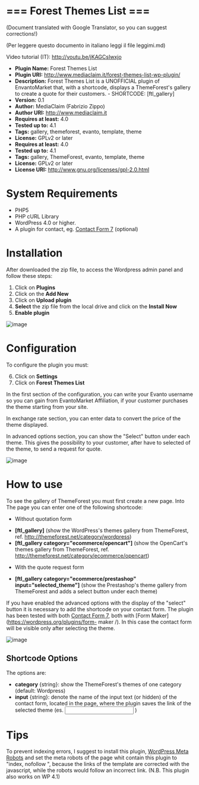 === Forest Themes List ===
==================
(Document translated with Google Translator, so you can suggest corrections!)

(Per leggere questo documento in italiano leggi il file leggimi.md)

Video tutorial (IT): http://youtu.be/jKAGCsIwxjo

* **Plugin Name:** Forest Themes List
* **Plugin URI:** http://www.mediaclaim.it/forest-themes-list-wp-plugin/
* **Description:** Forest Themes List is a UNOFFICIAL plugin of EnvantoMarket that, with a shortcode, displays a ThemeForest's gallery to create a quote for their customers. - SHORTCODE: [ftl_gallery]
* **Version:** 0.1 
* **Author:** MediaClaim (Fabrizio Zippo)
* **Author URI:** http://www.mediaclaim.it
* **Requires at least:** 4.0
* **Tested up to:** 4.1
* **Tags:** gallery, themeforest, evanto, template, theme
* **License:** GPLv2 or later
* **Requires at least:** 4.0 
* **Tested up to:** 4.1 
* **Tags:**  gallery, ThemeForest, evanto, template, theme
* **License:** GPLv2 or later 
* **License URI:** http://www.gnu.org/licenses/gpl-2.0.html

# System Requirements

* PHP5
* PHP cURL Library
* WordPress 4.0 or higher.
* A plugin for contact, eg. [Contact Form 7](https://wordpress.org/plugins/contact-form-7/) (optional)

# Installation

After downloaded the zip file, to access the Wordpress admin panel and follow these steps:

1. Click on **Plugins**
2. Click on the **Add New**
3. Click on **Upload plugin**
4. **Select** the zip file from the local drive and click on the **Install Now**
5. **Enable plugin**

![image](http://www.mediaclaim.it/wp-content/uploads/2014/12/installazione_ftl_1.jpg)

# Configuration

To configure the plugin you must:

6. Click on **Settings**
7. Click on **Forest Themes List** 

In the first section of the configuration, you can write your Evanto username so you can gain from EvantoMarket Affiliation, if your customer purchases the theme starting from your site.

In exchange rate section, you can enter data to convert the price of the theme displayed.

In advanced options section, you can show the "Select" button under each theme. This gives the possibility to your customer, after have to selected of the theme, to send a request for quote.

![image](http://www.mediaclaim.it/wp-content/uploads/2014/12/installazione_ftl_2.jpg)

# How to use

To see the gallery of ThemeForest you must first create a new page. Into The page you can enter one of the following shortcode:

- Without quotation form

* **[ftl_gallery]** (show the WordPress's themes gallery from ThemeForest, ref. http://themeforest.net/category/wordpress)
* **[ftl_gallery category="ecommerce/opencart"]** (show the OpenCart's themes gallery from ThemeForest, ref. http://themeforest.net/category/ecommerce/opencart)

- With the quote request form

* **[ftl_gallery category="ecommerce/prestashop" input="selected_theme"]** (show the Prestashop's theme gallery from ThemeForest and adds a select button under each theme)

If you have enabled the advanced options with the display of the "select" button it is necessary to add the shortcode on your contact form. The plugin has been tested with both [Contact Form 7](https://wordpress.org/plugins/contact-form-7/), both with [Form Maker](https://wordpress.org/plugins/form- maker /). In this case the contact form will be visible only after selecting the theme.

![image](http://www.mediaclaim.it/wp-content/uploads/2014/12/uso_ftl.jpg)


## Shortcode Options 
The options are:

* **category** {string}: show the ThemeForest's themes of one category (default: Wordpress)
* **input** {string}: denote the name of the input text (or hidden) of the contact form, located in the page, where the plugin saves the link of the selected theme (es. <input type="text" name="selectedTheme" value="" readonly="readonly" /> )

# Tips

To prevent indexing errors, I suggest to install this plugin, [WordPress Meta Robots](https://wordpress.org/plugins/wordpress-meta-robots/) and set the meta robots of the page whit contain this plugin to "index, nofollow ", because the links of the template are corrected with the javascript, while the robots would follow an incorrect link. (N.B. This plugin also works on WP 4.1)
